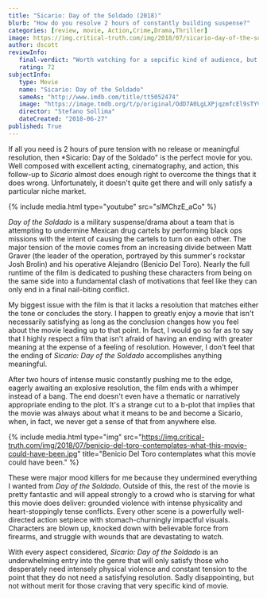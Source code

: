 ```yaml
---
title: "Sicario: Day of the Soldado (2018)"
blurb: "How do you resolve 2 hours of constantly building suspense?"
categories: [review, movie, Action,Crime,Drama,Thriller]
image: https://img.critical-truth.com/img/2018/07/sicario-day-of-the-soldado-cover.jpg
author: dscott
reviewInfo:
   final-verdict: "Worth watching for a sepcific kind of audience, but unsatisfying for most."
   rating: 72
subjectInfo:
   type: Movie
   name: "Sicario: Day of the Soldado"
   sameAs: "http://www.imdb.com/title/tt5052474"
   image: "https://image.tmdb.org/t/p/original/OdD7A0LgLXPjqzmfcEl9sTYVPo.jpg"
   director: "Stefano Sollima"
   dateCreated: "2018-06-27"
published: True
---
```



If all you need is 2 hours of pure tension with no release or meaningful resolution, then *Sicario: Day of the Soldado" is the perfect movie for you. Well composed with excellent acting, cinematography, and action, this follow-up to *Sicario* almost does enough right to overcome the things that it does wrong. Unfortunately, it doesn't quite get there and will only satisfy a particular niche market. 

{% include media.html type="youtube" src="sIMChzE_aCo" %}

*Day of the Soldado* is a military suspense/drama about a team that is attempting to undermine Mexican drug cartels by performing black ops missions with the intent of causing the cartels to turn on each other. The major tension of the movie comes from an increasing divide between Matt Graver (the leader of the operation, portrayed by this summer's rockstar Josh Brolin) and his operative Alejandro (Benicio Del Toro). Nearly the full runtime of the film is dedicated to pushing these characters from being on the same side into a fundamental clash of motivations that feel like they can only end in a final nail-biting conflict. 

My biggest issue with the film is that it lacks a resolution that matches either the tone or concludes the story. I happen to greatly enjoy a movie that isn't necessarily satisfying as long as the conclusion changes how you feel about the movie leading up to that point. In fact, I would go so far as to say that I highly respect a film that isn't afraid of having an ending with greater meaning at the expense of a feeling of resolution. However, I don't feel that the ending of *Sicario: Day of the Soldado* accomplishes anything meaningful. 

After two hours of intense music constantly pushing me to the edge, eagerly awaiting an explosive resolution, the film ends with a whimper instead of a bang. The end doesn't even have a thematic or narratively appropriate ending to the plot. It's a strange cut to a b-plot that implies that the movie was always about what it means to be and become a Sicario, when, in fact, we never get a sense of that from anywhere else. 

{% include media.html type="img" src="https://img.critical-truth.com/img/2018/07/benicio-del-toro-contemplates-what-this-movie-could-have-been.jpg" title="Benicio Del Toro contemplates what this movie could have been." %}

These were major mood killers for me because they undermined everything I wanted from *Day of the Soldado*. Outside of this, the rest of the movie is pretty fantastic and will appeal strongly to a crowd who is starving for what this movie does deliver: grounded violence with intense physicality and heart-stoppingly tense conflicts. Every other scene is a powerfully well-directed action setpiece with stomach-churningly impactful visuals. Characters are blown up, knocked down with believable force from firearms, and struggle with wounds that are devastating to watch. 

With every aspect considered, *Sicario: Day of the Soldado* is an underwhelming entry into the genre that will only satisfy those who desperately need intensely physical violence and constant tension to the point that they do not need a satisfying resolution. Sadly disappointing, but not without merit for those craving that very specific kind of movie.
